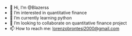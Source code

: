 - 👋 Hi, I’m @Blazerss
- 👀 I’m interested in quantitative finance
- 🌱 I’m currently learning python 
- 💞️ I’m looking to collaborate on quantitative finance project
- 📫 How to reach me: lorenzobrontesi2000@gmail.com


<!---
Blazerss/Blazerss is a ✨ special ✨ repository because its `README.md` (this file) appears on your GitHub profile.
You can click the Preview link to take a look at your changes.
--->
